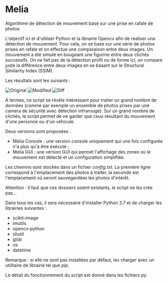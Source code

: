 # Melia
Algorithme de détection de mouvement basé sur une prise en rafale de photos

L'objectif ici et d'utiliser Python et la librairie Opencv afin de realiser une détection de mouvement. Pour cela, on se base sur une série de photos prises en rafale et on effectue une comparaison entre deux images. Un mouvement a été simulé en bougeant une figurine entre deux clichés successifs. On ne fait pas de la détection profil ou de forme ici, on compare juste la différence entre deux images en se basant sur le Structural Similarity Index (SSIM).

Les résultats sont les suivants :

![Original](http://thibault.giauffret.free.fr/git/images/melia/original.png)
![Modified](http://thibault.giauffret.free.fr/git/images/melia/modified.png)
![Diff](http://thibault.giauffret.free.fr/git/images/melia/diff.png)

 À termes, ce script se révèle intéressant pour traiter un grand nombre de données (comme par exemple un ensemble de photos prises par une camera de sécurité avec détection infrarouge). Sur un grand nombre de clichés, le script permet de ne garder que ceux résultant du mouvement d'une personne ou d'un véhicule.

Deux versions sont proposées :
- Melia Console : une version console uniquement qui une fois configurée n'a plus qu'à être exécuté ;
- Melia GUI : une version GUI qui permet l'affichage des zones où le mouvement est détecté et un configuration simplifiée.

Les chemins sont stockés dans un fichier <em>config.txt</em>. La première ligne correspond à l'emplacement des photos à traiter, la seconde est l'emplacement où seront sauvegardées les photos d'intérêt.

Attention : il faut que ces dossiers soient existants, le script ne les crée pas...

Dans tous les cas, il sera nécessaire d'installer Python 3.7 et de charger les librairies suivantes :
- scikit-image
- imutils
- opencv-python
- shutil
- glob
- os
- datetime

Remarque : si elle ne sont pas installées par défaut, les charger avec un utilitaire de librairie tel que <em>pip</em>.

Le détail du fonctionnement du script est donné dans les fichiers <em>py</em>.
